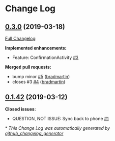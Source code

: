 # Change Log

## [0.3.0](https://github.com/bradmartin/nativescript-wear-os/tree/0.3.0) (2019-03-18)
[Full Changelog](https://github.com/bradmartin/nativescript-wear-os/compare/0.1.42...0.3.0)

**Implemented enhancements:**

- Feature: ConfirmationActivity  [\#3](https://github.com/bradmartin/nativescript-wear-os/issues/3)

**Merged pull requests:**

- bump minor [\#5](https://github.com/bradmartin/nativescript-wear-os/pull/5) ([bradmartin](https://github.com/bradmartin))
- closes \#3 [\#4](https://github.com/bradmartin/nativescript-wear-os/pull/4) ([bradmartin](https://github.com/bradmartin))

## [0.1.42](https://github.com/bradmartin/nativescript-wear-os/tree/0.1.42) (2019-03-12)
**Closed issues:**

- QUESTION, NOT ISSUE: Sync back to phone [\#1](https://github.com/bradmartin/nativescript-wear-os/issues/1)



\* *This Change Log was automatically generated by [github_changelog_generator](https://github.com/skywinder/Github-Changelog-Generator)*